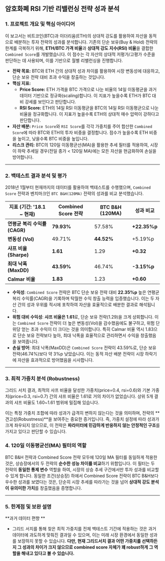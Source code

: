 
## **암호화폐 RSI 기반 리밸런싱 전략 성과 분석**

### **1. 프로젝트 개요 및 핵심 아이디어**

이 보고서는 비트코인(BTC)과 이더리움(ETH)의 상대적 강도를 활용하여 자산을 동적으로 배분하는 투자 전략의 성과를 분석합니다. 기존의 단순 보유(Buy & Hold) 전략의 한계를 극복하기 위해, **ETH/BTC 가격 비율**과 **상대적 강도 지수(RSI) 비율**을 결합한 `Combined Score`를 개발했습니다. 이 점수는 각 자산의 상대적 저평가/고평가 수준을 판단하는 데 사용되며, 이를 기반으로 월별 리밸런싱을 진행합니다.

- **전략 목표:** BTC와 ETH 간의 상대적 성과 차이를 활용하여 시장 변동성에 대응하고, 단순 보유 전략 대비 초과 수익을 창출하는 것입니다.
- **핵심 지표:**
    - **Price Score:** ETH 가격을 BTC 가격으로 나눈 비율의 14일 이동평균을 과거 데이터 기반으로 정규화(scaling)합니다. 이 지표가 높을수록 ETH가 BTC 대비 강세를 보인다고 판단합니다.
    - **RSI Score:** ETH의 14일 RSI 이동평균을 BTC의 14일 RSI 이동평균으로 나눈 비율을 정규화합니다. 이 지표가 높을수록 ETH의 상대적 매수 압력이 강하다고 판단합니다.
- **자산 배분:** `Price Score`와 `RSI Score`를 각각 가중치를 주어 합산한 `Combined Score`에 따라 BTC와 ETH의 투자 비중을 결정합니다. 점수가 높을수록 ETH 비중을 높이고, 낮을수록 BTC 비중을 높입니다.
- **리스크 관리:** BTC의 120일 이동평균선(MA)을 활용한 추세 필터를 적용하여, 시장이 하락 추세일 경우(전일 종가 < 120일 MA)에는 모든 자산을 현금화하여 손실을 방어합니다.

---

### **2. 백테스트 결과 분석 및 평가**

2018년 1월부터 현재까지의 데이터를 활용하여 백테스트를 수행했으며, `Combined Score` 전략과 벤치마크인 `BTC B&H(120MA)` 전략의 성과를 비교 분석했습니다.

| 지표 (기간: '18.1 ~ 현재) | Combined Score 전략 | BTC B&H (120MA) | 성과 비교 |
| --- | --- | --- | --- |
| **연평균 복리 수익률 (CAGR)** | **79.93%** | 57.58% | **+22.35%p** |
| **변동성 (Vol)** | 49.71% | **44.52%** | +5.19%p |
| **샤프 비율 (Sharpe)** | **1.61** | 1.29 | **+0.32** |
| **최대 낙폭 (MaxDD)** | **43.59%** | 46.74% | **-3.15%p** |
| **Calmar 비율** | **1.83** | 1.23 | **+0.60** |
- **수익성**: `Combined Score` 전략은 BTC 단순 보유 전략 대비 **22.35%p** 높은 연평균 복리 수익률(CAGR)을 기록하며 탁월한 수익 창출 능력을 입증했습니다. 이는 두 자산 간의 성과 우위를 적시에 포착하여 자산을 효율적으로 배분한 결과로 해석됩니다.
- **위험 대비 수익성**: **샤프 비율은 1.61**로, 단순 보유 전략(1.29)을 크게 상회합니다. 이는 `Combined Score` 전략이 더 높은 변동성(Vol)을 감수했음에도 불구하고, 위험 단위당 얻는 초과 수익이 더 크다는 것을 의미합니다. 특히 Calmar 비율 역시 1.83으로 단순 보유 전략보다 높아, 최대 낙폭을 효율적으로 관리하면서 수익을 창출했음을 보여줍니다.
- **손실 방어**: 최대 낙폭(MaxDD)은 `Combined Score` 전략이 43.59%로, 단순 보유 전략(46.74%)보다 약 3%p 낮았습니다. 이는 동적 자산 배분 전략이 시장 하락기에 자산을 효과적으로 방어했음을 시사합니다.

---

### **3. 최적 가중치 분석 (Robustness)**

그리드 서치 결과, 최적의 샤프 비율을 달성한 가중치(price=0.4, rsi=0.6)와 기본 가중치(price=0.3, rsi=0.7) 간의 샤프 비율은 1.61로 거의 차이가 없었습니다. 상위 5개 결과의 샤프 비율도 1.60~1.61 범위에 밀집해 있습니다.

이는 특정 가중치 조합에 따라 성과가 급격히 변하지 않는다는 것을 의미하며, 전략의 **견고성(Robustness)**을 보여주는 중요한 증거입니다. 즉, 가중치 설정에 따라 성과가 크게 좌우되지 않으므로, 이 전략은 **파라미터에 민감하게 반응하지 않는 안정적인 구조**를 가지고 있다고 판단할 수 있습니다.

### **4. 120일 이동평균선(MA) 필터의 역할**

BTC B&H 전략과 Combined Score 전략 모두에 120일 MA 필터를 동일하게 적용한 것은, 상승장에서의 두 전략의 **순수한 성능 차이를 비교**하기 위함입니다. 이 필터는 두 전략의 **동일한 통제 변수** 역할을 하여, 시장의 상승 추세 구간에서만 투자 성과를 비교할 수 있게 합니다. 동일한 조건(상승장) 하에서 Combined Score 전략이 BTC B&H보다 우수한 성과를 보였다는 것은, 단순히 시장 추세를 따라가는 것을 넘어 **상대적 강도 분석이 유의미한 가치**를 창출했음을 증명합니다.

---

### **5. 한계점 및 보완 설명**

**과거 데이터 편향 **

- 그리드 서치를 통해 찾은 최적 가중치를 전체 백테스트 기간에 적용하는 것은 과거 데이터에 과도하게 맞춰진 결과일 수 있으며, 이는 미래 시장 환경에서 동일한 성과를 보장하지 못할 수 있습니다. **다만, 현재 그리드서치 결과 어떤 가중치를 선택하든지 그 성과의 차이가 크지 않으므로 combined score 자체가 꽤 robust하게 그 역할을 해내고 있다고 볼 수 있습니다.**
